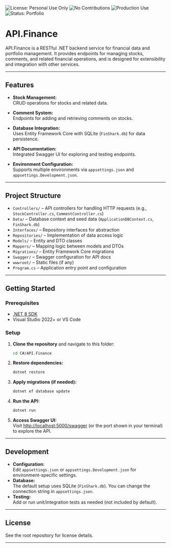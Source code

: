 ![License: Personal Use Only](https://img.shields.io/badge/license-personal--use--only-blue.svg)
![No Contributions](https://img.shields.io/badge/contributions-closed-red.svg)
![Production Use](https://img.shields.io/badge/production%20use-not%20authorized-lightgrey.svg)
![Status: Portfolio](https://img.shields.io/badge/status-portfolio-brightgreen.svg)

# API.Finance

API.Finance is a RESTful .NET backend service for financial data and portfolio management. It provides endpoints for managing stocks, comments, and related financial operations, and is designed for extensibility and integration with other services.

---

## Features

- **Stock Management:**  
  CRUD operations for stocks and related data.

- **Comment System:**  
  Endpoints for adding and retrieving comments on stocks.

- **Database Integration:**  
  Uses Entity Framework Core with SQLite (`FinShark.db`) for data persistence.

- **API Documentation:**  
  Integrated Swagger UI for exploring and testing endpoints.

- **Environment Configuration:**  
  Supports multiple environments via `appsettings.json` and `appsettings.Development.json`.

---

## Project Structure

- `Controllers/` – API controllers for handling HTTP requests (e.g., `StockController.cs`, `CommentController.cs`)
- `Data/` – Database context and seed data (`ApplicationDBContext.cs`, `FinShark.db`)
- `Interfaces/` – Repository interfaces for abstraction
- `Repositories/` – Implementation of data access logic
- `Models/` – Entity and DTO classes
- `Mappers/` – Mapping logic between models and DTOs
- `Migrations/` – Entity Framework Core migrations
- `Swagger/` – Swagger configuration for API docs
- `wwwroot/` – Static files (if any)
- `Program.cs` – Application entry point and configuration

---

## Getting Started

### Prerequisites

- [.NET 8 SDK](https://dotnet.microsoft.com/download)
- Visual Studio 2022+ or VS Code

### Setup

1. **Clone the repository** and navigate to this folder:

   ```sh
   cd C#/API.Finance
   ```

2. **Restore dependencies:**

   ```sh
   dotnet restore
   ```

3. **Apply migrations (if needed):**

   ```sh
   dotnet ef database update
   ```

4. **Run the API:**

   ```sh
   dotnet run
   ```

5. **Access Swagger UI:**  
   Visit [http://localhost:5000/swagger](http://localhost:5000/swagger) (or the port shown in your terminal) to explore the API.

---

## Development

- **Configuration:**  
  Edit `appsettings.json` or `appsettings.Development.json` for environment-specific settings.
- **Database:**  
  The default setup uses SQLite (`FinShark.db`). You can change the connection string in `appsettings.json`.
- **Testing:**  
  Add or run unit/integration tests as needed (not included by default).

---

## License

See the root repository for license details.

---
